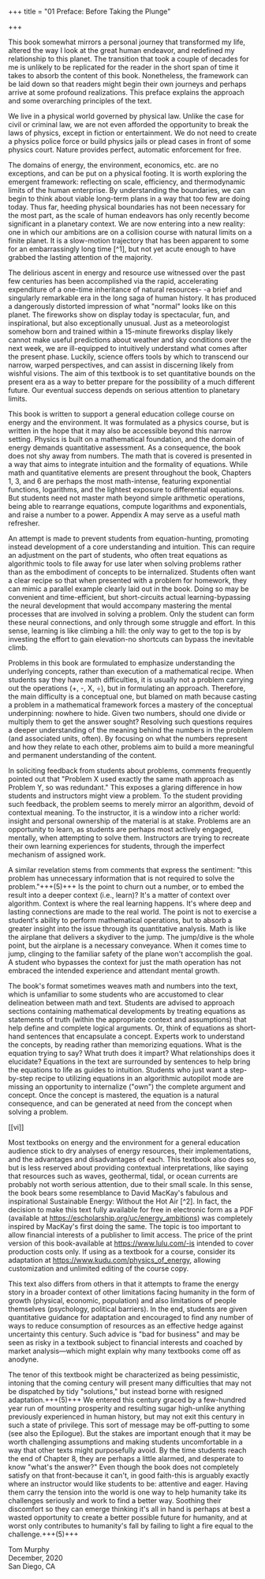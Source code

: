 +++
title = "01 Preface: Before Taking the Plunge"

+++

This book somewhat mirrors a personal journey that transformed my life, altered the way I look at the great human endeavor, and redefined my relationship to this planet. The transition that took a couple of decades for me is unlikely to be replicated for the reader in the short span of time it takes to absorb the content of this book. Nonetheless, the framework can be laid down so that readers might begin their own journeys and perhaps arrive at some profound realizations. This preface explains the approach and some overarching principles of the text.

We live in a physical world governed by physical law. Unlike the case for civil or criminal law, we are not even afforded the opportunity to break the laws of physics, except in fiction or entertainment. We do not need to create a physics police force or build physics jails or plead cases in front of some physics court. Nature provides perfect, automatic enforcement for free.

The domains of energy, the environment, economics, etc. are no exceptions, and can be put on a physical footing. It is worth exploring the emergent framework: reflecting on scale, efficiency, and thermodynamic limits of the human enterprise. By understanding the boundaries, we can begin to think about viable long-term plans in a way that too few are doing today. Thus far, heeding physical boundaries has not been necessary for the most part, as the scale of human endeavors has only recently become significant in a planetary context. We are now entering into a new reality: one in which our ambitions are on a collision course with natural limits on a finite planet. It is a slow-motion trajectory that has been apparent to some for an embarrassingly long time [^1], but not yet acute enough to have grabbed the lasting attention of the majority.

The delirious ascent in energy and resource use witnessed over the past few centuries has been accomplished via the rapid, accelerating expenditure of a one-time inheritance of natural resources- -a brief and singularly remarkable era in the long saga of human history. It has produced a dangerously distorted impression of what "normal" looks like on this planet. The fireworks show on display today is spectacular, fun, and inspirational, but also exceptionally unusual. Just as a meteorologist somehow born and trained within a 15-minute fireworks display likely cannot make useful predictions about weather and sky conditions over the next week, we are ill-equipped to intuitively understand what comes after the present phase. Luckily, science offers tools by which to transcend our narrow, warped perspectives, and can assist in discerning likely from wishful visions. The aim of this textbook is to set quantitative bounds on the present era as a way to better prepare for the possibility of a much different future. Our eventual success depends on serious attention to planetary limits.

This book is written to support a general education college course on energy and the environment. It was formulated as a physics course, but is written in the hope that it may also be accessible beyond this narrow setting. Physics is built on a mathematical foundation, and the domain of energy demands quantitative assessment. As a consequence, the book does not shy away from numbers. The math that is covered is presented in a way that aims to integrate intuition and the formality of equations. While math and quantitative elements are present throughout the book, Chapters 1, 3, and 6 are perhaps the most math-intense, featuring exponential functions, logarithms, and the lightest exposure to differential equations. But students need not master math beyond simple arithmetic operations, being able to rearrange equations, compute logarithms and exponentials, and raise a number to a power. Appendix A may serve as a useful math refresher.



An attempt is made to prevent students from equation-hunting, promoting instead development of a core understanding and intuition. This can require an adjustment on the part of students, who often treat equations as algorithmic tools to file away for use later when solving problems rather than as the embodiment of concepts to be internalized. Students often want a clear recipe so that when presented with a problem for homework, they can mimic a parallel example clearly laid out in the book. Doing so may be convenient and time-efficient, but short-circuits actual learning-bypassing the neural development that would accompany mastering the mental processes that are involved in solving a problem. Only the student can form these neural connections, and only through some struggle and effort. In this sense, learning is like climbing a hill: the only way to get to the top is by investing the effort to gain elevation-no shortcuts can bypass the inevitable climb.

Problems in this book are formulated to emphasize understanding the underlying concepts, rather than execution of a mathematical recipe. When students say they have math difficulties, it is usually not a problem carrying out the operations (+, -, X, ÷), but in formulating an approach. Therefore, the main difficulty is a conceptual one, but blamed on math because casting a problem in a mathematical framework forces a mastery of the conceptual underpinning: nowhere to hide. Given two numbers, should one divide or multiply them to get the answer sought? Resolving such questions requires a deeper understanding of the meaning behind the numbers in the problem (and associated units, often). By focusing on what the numbers represent and how they relate to each other, problems aim to build a more meaningful and permanent understanding of the content.

In soliciting feedback from students about problems, comments frequently pointed out that "Problem X used exactly the same math approach as Problem Y, so was redundant." This exposes a glaring difference in how students and instructors might view a problem. To the student providing such feedback, the problem seems to merely mirror an algorithm, devoid of contextual meaning. To the instructor, it is a window into a richer world: insight and personal ownership of the material is at stake. Problems are an opportunity to learn, as students are perhaps most actively engaged, mentally, when attempting to solve them. Instructors are trying to recreate their own learning experiences for students, through the imperfect mechanism of assigned work.

A similar revelation stems from comments that express the sentiment: "this problem has unnecessary information that is not required to solve the problem."+++(5)+++ Is the point to churn out a number, or to embed the result into a deeper context (i.e., learn)? It's a matter of context over algorithm. Context is where the real learning happens. It's where deep and lasting connections are made to the real world. The point is not to exercise a student's ability to perform mathematical operations, but to absorb a greater insight into the issue through its quantitative analysis. Math is like the airplane that delivers a skydiver to the jump. The jump/dive is the whole point, but the airplane is a necessary conveyance. When it comes time to jump, clinging to the familiar safety of the plane won't accomplish the goal. A student who bypasses the context for just the math operation has not embraced the intended experience and attendant mental growth.

The book's format sometimes weaves math and numbers into the text, which is unfamiliar to some students who are accustomed to clear delineation between math and text. Students are advised to approach sections containing mathematical developments by treating equations as statements of truth (within the appropriate context and assumptions) that help define and complete logical arguments. Or, think of equations as short-hand sentences that encapsulate a concept. Experts work to understand the concepts, by reading rather than memorizing equations. What is the equation trying to say? What truth does it impart? What relationships does it elucidate? Equations in the text are surrounded by sentences to help bring the equations to life as guides to intuition. Students who just want a step-by-step recipe to utilizing equations in an algorithmic autopilot mode are missing an opportunity to internalize ("own") the complete argument and concept. Once the concept is mastered, the equation is a natural consequence, and can be generated at need from the concept when solving a problem.

[[vi]]

Most textbooks on energy and the environment for a general education audience stick to dry analyses of energy resources, their implementations, and the advantages and disadvantages of each. This textbook also does so, but is less reserved about providing contextual interpretations, like saying that resources such as waves, geothermal, tidal, or ocean currents are probably not worth serious attention, due to their small scale. In this sense, the book bears some resemblance to David MacKay's fabulous and inspirational Sustainable Energy: Without the Hot Air [^2]. In fact, the decision to make this text fully available for free in electronic form as a PDF (available at https://escholarship.org/uc/energy_ambitions) was completely inspired by MacKay's first doing the same. The topic is too important to allow financial interests of a publisher to limit access. The price of the print version of this book-available at https://www.lulu.com/-is intended to cover production costs only. If using as a textbook for a course, consider its adaptation at https://www.kudu.com/physics_of_energy, allowing customization and unlimited editing of the course copy.

This text also differs from others in that it attempts to frame the energy story in a broader context of other limitations facing humanity in the form of growth (physical, economic, population) and also limitations of people themselves (psychology, political barriers). In the end, students are given quantitative guidance for adaptation and encouraged to find any number of ways to reduce consumption of resources as an effective hedge against uncertainty this century. Such advice is "bad for business" and may be seen as risky in a textbook subject to financial interests and coached by market analysis—which might explain why many textbooks come off as anodyne.

The tenor of this textbook might be characterized as being pessimistic, intoning that the coming century will present many difficulties that may not be dispatched by tidy "solutions," but instead borne with resigned adaptation.+++(5)+++ We entered this century graced by a few-hundred year run of mounting prosperity and resulting sugar high-unlike anything previously experienced in human history, but may not exit this century in such a state of privilege. This sort of message may be off-putting to some (see also the Epilogue). But the stakes are important enough that it may be worth challenging assumptions and making students uncomfortable in a way that other texts might purposefully avoid. By the time students reach the end of Chapter 8, they are perhaps a little alarmed, and desperate to know "what's the answer?" Even though the book does not completely satisfy on that front-because it can't, in good faith-this is arguably exactly where an instructor would like students to be: attentive and eager. Having them carry the tension into the world is one way to help humanity take its challenges seriously and work to find a better way. Soothing their discomfort so they can emerge thinking it's all in hand is perhaps at best a wasted opportunity to create a better possible future for humanity, and at worst only contributes to humanity's fall by failing to light a fire equal to the challenge.+++(5)+++

Tom Murphy  
December, 2020  
San Diego, CA

